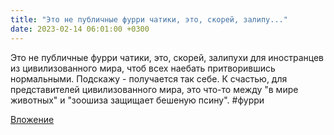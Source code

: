 ```yaml
---
title: "Это не публичные фурри чатики, это, скорей, залипу..."
date: 2023-02-14 06:01:00 +0300
---
```


Это не публичные фурри чатики, это, скорей, залипухи для иностранцев из цивилизованного мира, чтоб всех наебать притворившись нормальными.
Подскажу - получается так себе.
К счастью, для представителей цивилизованного мира, это что-то между "в мире животных" и "зоошиза защищает бешеную псину".
#фурри

[Вложение](/assets/vk_photos/2/wadd3Xsk1ok.jpg)
